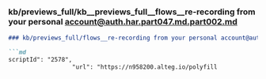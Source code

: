### kb/previews_full/kb__previews_full__flows__re-recording from your personal account@auth.har.part047.md.part002.md

```md
### kb/previews_full/flows__re-recording from your personal account@auth.har.part047.md (part 002)

```md
scriptId": "2578",
                  "url": "https://n958200.alteg.io/polyfill
```

```

```
